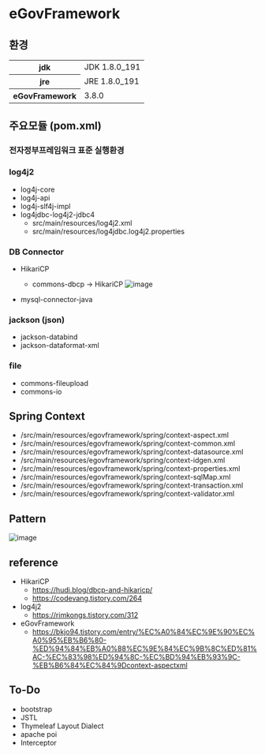 # eGovFramework

## 환경
<table>
  <tr>
    <th>jdk</th>
    <td>JDK 1.8.0_191</td>
  </tr>
  <tr>
    <th>jre</th>
    <td>JRE 1.8.0_191</td>
  </tr>
  <tr>
    <th>eGovFramework</th>
    <td>3.8.0</td>
  </tr>
</table>

## 주요모듈 (pom.xml)

### 전자정부프레임워크 표준 실행환경

### log4j2
- log4j-core
- log4j-api
- log4j-slf4j-impl
- log4jdbc-log4j2-jdbc4
  - src/main/resources/log4j2.xml
  - src/main/resources/log4jdbc.log4j2.properties

### DB Connector
- HikariCP
  - commons-dbcp -> HikariCP
  ![image](https://github.com/iJaeDragon/eGovFramework/assets/66985977/26b71e28-0d52-4771-95ff-2795f207fae6)

- mysql-connector-java

### jackson (json)
- jackson-databind
- jackson-dataformat-xml

### file
- commons-fileupload
- commons-io

## Spring Context
- /src/main/resources/egovframework/spring/context-aspect.xml
- /src/main/resources/egovframework/spring/context-common.xml
- /src/main/resources/egovframework/spring/context-datasource.xml
- /src/main/resources/egovframework/spring/context-idgen.xml
- /src/main/resources/egovframework/spring/context-properties.xml
- /src/main/resources/egovframework/spring/context-sqlMap.xml
- /src/main/resources/egovframework/spring/context-transaction.xml
- /src/main/resources/egovframework/spring/context-validator.xml

## Pattern
![image](https://github.com/iJaeDragon/eGovFramework/assets/66985977/b8aab9e8-8f83-43c1-b4b2-9be3e7593d05)

## reference 
- HikariCP
  - https://hudi.blog/dbcp-and-hikaricp/
  - https://codevang.tistory.com/264
- log4j2
  - https://rimkongs.tistory.com/312
- eGovFramework
  - https://bkjo94.tistory.com/entry/%EC%A0%84%EC%9E%90%EC%A0%95%EB%B6%80-%ED%94%84%EB%A0%88%EC%9E%84%EC%9B%8C%ED%81%AC-%EC%83%98%ED%94%8C-%EC%BD%94%EB%93%9C-%EB%B6%84%EC%84%9Dcontext-aspectxml

## To-Do 
- bootstrap
- JSTL
- Thymeleaf Layout Dialect
- apache poi
- Interceptor

